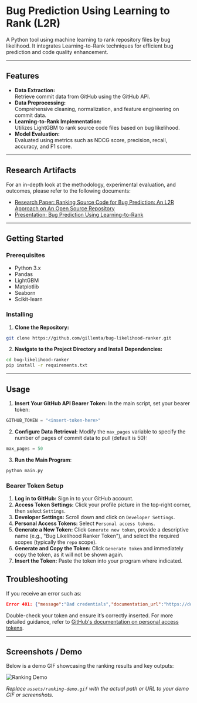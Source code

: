 # Bug Prediction Using Learning to Rank (L2R)

A Python tool using machine learning to rank repository files by bug likelihood. It integrates Learning-to-Rank techniques for efficient bug prediction and code quality enhancement.

---

## Features
- **Data Extraction:**  
  Retrieve commit data from GitHub using the GitHub API.
- **Data Preprocessing:**  
  Comprehensive cleaning, normalization, and feature engineering on commit data.
- **Learning-to-Rank Implementation:**  
  Utilizes LightGBM to rank source code files based on bug likelihood.
- **Model Evaluation:**  
  Evaluated using metrics such as NDCG score, precision, recall, accuracy, and F1 score.

---

## Research Artifacts
For an in-depth look at the methodology, experimental evaluation, and outcomes, please refer to the following documents:
- [Research Paper: Ranking Source Code for Bug Prediction: An L2R Approach on An Open Source Repository](Final%20Project%20Report.pdf)
- [Presentation: Bug Prediction Using Learning-to-Rank](Final%20Project%20Powerpoint.pdf)

---

## Getting Started

### Prerequisites
- Python 3.x
- Pandas
- LightGBM
- Matplotlib
- Seaborn
- Scikit-learn

### Installing
1. **Clone the Repository:**
  ```bash
  git clone https://github.com/gillemta/bug-likelihood-ranker.git
  ```

2. **Navigate to the Project Directory and Install Dependencies:**
  ```bash
  cd bug-likelihood-ranker
  pip install -r requirements.txt
  ```

---

## Usage

1. **Insert Your GitHub API Bearer Token:**
  In the main script, set your bearer token:
  ```python
  GITHUB_TOKEN = "<insert-token-here>"
  ```

2. **Configure Data Retrieval:**
  Modify the `max_pages` variable to specify the number of pages of commit data to pull (default is 50):
  ```python
  max_pages = 50
  ```

3. **Run the Main Program**:
  ```bash
  python main.py
  ```

### Bearer Token Setup

1. **Log in to GitHub:** Sign in to your GitHub account.
2. **Access Token Settings:** Click your profile picture in the top-right corner, then select `Settings`.
3. **Developer Settings:** Scroll down and click on `Developer Settings`.
4. **Personal Access Tokens:** Select `Personal access tokens`.
5. **Generate a New Token:**
  Click `Generate new token`, provide a descriptive name (e.g., "Bug Likelihood Ranker Token"), and select the required scopes (typically the `repo` scope).
6. **Generate and Copy the Token:**
  Click `Generate token` and immediately copy the token, as it will not be shown again.
7. **Insert the Token:**
  Paste the token into your program where indicated.

## Troubleshooting
If you receive an error such as:
```json
Error 401: {"message":"Bad credentials","documentation_url":"https://docs.github.com/rest"}
```
Double-check your token and ensure it’s correctly inserted. For more detailed guidance, refer to [GitHub's documentation on personal access tokens](https://docs.github.com/en/authentication/keeping-your-account-and-data-secure/managing-your-personal-access-tokens).

---

## Screenshots / Demo

Below is a demo GIF showcasing the ranking results and key outputs:

![Ranking Demo](assets/ranking-demo.gif)

*Replace `assets/ranking-demo.gif` with the actual path or URL to your demo GIF or screenshots.*
